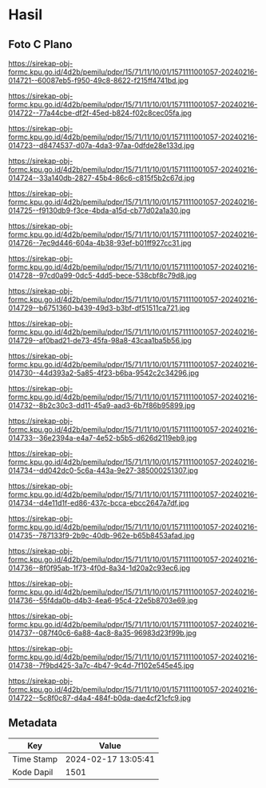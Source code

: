 # Hasil

## Foto C Plano

https://sirekap-obj-formc.kpu.go.id/4d2b/pemilu/pdpr/15/71/11/10/01/1571111001057-20240216-014721--60087eb5-f950-49c8-8622-f215ff4741bd.jpg

https://sirekap-obj-formc.kpu.go.id/4d2b/pemilu/pdpr/15/71/11/10/01/1571111001057-20240216-014722--77a44cbe-df2f-45ed-b824-f02c8cec05fa.jpg

https://sirekap-obj-formc.kpu.go.id/4d2b/pemilu/pdpr/15/71/11/10/01/1571111001057-20240216-014723--d8474537-d07a-4da3-97aa-0dfde28e133d.jpg

https://sirekap-obj-formc.kpu.go.id/4d2b/pemilu/pdpr/15/71/11/10/01/1571111001057-20240216-014724--33a140db-2827-45b4-86c6-c815f5b2c67d.jpg

https://sirekap-obj-formc.kpu.go.id/4d2b/pemilu/pdpr/15/71/11/10/01/1571111001057-20240216-014725--f9130db9-f3ce-4bda-a15d-cb77d02a1a30.jpg

https://sirekap-obj-formc.kpu.go.id/4d2b/pemilu/pdpr/15/71/11/10/01/1571111001057-20240216-014726--7ec9d446-604a-4b38-93ef-b01ff927cc31.jpg

https://sirekap-obj-formc.kpu.go.id/4d2b/pemilu/pdpr/15/71/11/10/01/1571111001057-20240216-014728--97cd0a99-0dc5-4dd5-bece-538cbf8c79d8.jpg

https://sirekap-obj-formc.kpu.go.id/4d2b/pemilu/pdpr/15/71/11/10/01/1571111001057-20240216-014729--b6751360-b439-49d3-b3bf-df51511ca721.jpg

https://sirekap-obj-formc.kpu.go.id/4d2b/pemilu/pdpr/15/71/11/10/01/1571111001057-20240216-014729--af0bad21-de73-45fa-98a8-43caa1ba5b56.jpg

https://sirekap-obj-formc.kpu.go.id/4d2b/pemilu/pdpr/15/71/11/10/01/1571111001057-20240216-014730--44d393a2-5a85-4f23-b6ba-9542c2c34296.jpg

https://sirekap-obj-formc.kpu.go.id/4d2b/pemilu/pdpr/15/71/11/10/01/1571111001057-20240216-014732--8b2c30c3-dd11-45a9-aad3-6b7f86b95899.jpg

https://sirekap-obj-formc.kpu.go.id/4d2b/pemilu/pdpr/15/71/11/10/01/1571111001057-20240216-014733--36e2394a-e4a7-4e52-b5b5-d626d2119eb9.jpg

https://sirekap-obj-formc.kpu.go.id/4d2b/pemilu/pdpr/15/71/11/10/01/1571111001057-20240216-014734--dd042dc0-5c6a-443a-9e27-385000251307.jpg

https://sirekap-obj-formc.kpu.go.id/4d2b/pemilu/pdpr/15/71/11/10/01/1571111001057-20240216-014734--d4e11d1f-ed86-437c-bcca-ebcc2647a7df.jpg

https://sirekap-obj-formc.kpu.go.id/4d2b/pemilu/pdpr/15/71/11/10/01/1571111001057-20240216-014735--787133f9-2b9c-40db-962e-b65b8453afad.jpg

https://sirekap-obj-formc.kpu.go.id/4d2b/pemilu/pdpr/15/71/11/10/01/1571111001057-20240216-014736--8f0f95ab-1f73-4f0d-8a34-1d20a2c93ec6.jpg

https://sirekap-obj-formc.kpu.go.id/4d2b/pemilu/pdpr/15/71/11/10/01/1571111001057-20240216-014736--55f4da0b-d4b3-4ea6-95c4-22e5b8703e69.jpg

https://sirekap-obj-formc.kpu.go.id/4d2b/pemilu/pdpr/15/71/11/10/01/1571111001057-20240216-014737--087f40c6-6a88-4ac8-8a35-96983d23f99b.jpg

https://sirekap-obj-formc.kpu.go.id/4d2b/pemilu/pdpr/15/71/11/10/01/1571111001057-20240216-014738--7f9bd425-3a7c-4b47-9c4d-7f102e545e45.jpg

https://sirekap-obj-formc.kpu.go.id/4d2b/pemilu/pdpr/15/71/11/10/01/1571111001057-20240216-014722--5c8f0c87-d4a4-484f-b0da-dae4cf21cfc9.jpg


## Metadata

| Key        | Value               |
| ---------- | ------------------- |
| Time Stamp | 2024-02-17 13:05:41 |
| Kode Dapil | 1501                |




